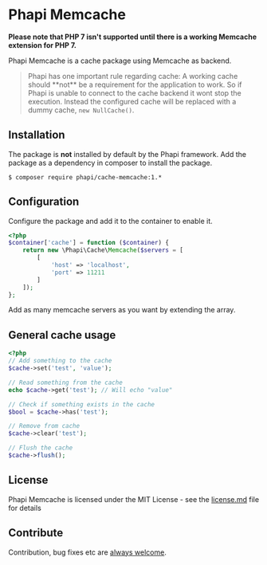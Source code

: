 # Phapi Memcache

**Please note that PHP 7 isn't supported until there is a working Memcache extension for PHP 7.**

Phapi Memcache is a cache package using Memcache as backend.

<blockquote>Phapi has one important rule regarding cache: A working cache should **not** be a requirement for the application to work. So if Phapi is unable to connect to the cache backend it wont stop the execution. Instead the configured cache will be replaced with a dummy cache, <code>new NullCache()</code>.</blockquote>

## Installation
The package is **not** installed by default by the Phapi framework. Add the package as a dependency in composer to install the package.

```shell
$ composer require phapi/cache-memcache:1.*
```

## Configuration
Configure the package and add it to the container to enable it.

```php
<?php
$container['cache'] = function ($container) {
    return new \Phapi\Cache\Memcache($servers = [
        [
            'host' => 'localhost',
            'port' => 11211
        ]
    ]);
};
```
Add as many memcache servers as you want by extending the array.


## General cache usage
```php
<?php
// Add something to the cache
$cache->set('test', 'value');

// Read something from the cache
echo $cache->get('test'); // Will echo "value"

// Check if something exists in the cache
$bool = $cache->has('test');

// Remove from cache
$cache->clear('test');

// Flush the cache
$cache->flush();
```


## License
Phapi Memcache is licensed under the MIT License - see the [license.md](https://github.com/phapi/cache-memcache/blob/master/license.md) file for details

## Contribute
Contribution, bug fixes etc are [always welcome](https://github.com/phapi/cache-memcache/issues/new).
